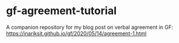 # gf-agreement-tutorial
A companion repository for my blog post on verbal agreement in GF: https://inariksit.github.io/gf/2020/05/14/agreement-1.html

